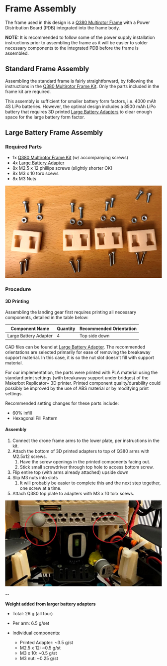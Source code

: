 # Frame Assembly

The frame used in this design is a [Q380 Multirotor Frame](https://www.aliexpress.com/item/32416043953.html)
with a Power Distribution Board (PDB) integrated into
the frame body.

**NOTE:** It is recommended to follow some of the power supply
installation instructions prior to assembling the frame
as it will be easier to solder necessary components to
the integrated PDB before the frame is assembled.

## Standard Frame Assembly

Assembling the standard frame is fairly straightforward,
by following the instructions in the [Q380 Multirotor Frame Kit](https://www.aliexpress.com/item/32416043953.html).
Only the parts included in the frame kit are required.

This assembly is sufficient for smaller battery form
factors, i.e. 4000 mAh 4S LiPo batteries.
However, the optimal design includes a 8500 mAh LiPo
battery that requires 3D printed [Large Battery Adapters](https://drive.google.com/drive/folders/1uap2Yj39mSSUyjF8RAOGZAhPu2N2kLyg?usp=sharing)
to clear enough space for the large battery form factor.

## Large Battery Frame Assembly


### Required Parts

  * 1x [Q380 Multirotor Frame Kit](https://www.aliexpress.com/item/32416043953.html) (w/ accompanying screws)
  * 4x [Large Battery Adapter](https://drive.google.com/drive/folders/1uap2Yj39mSSUyjF8RAOGZAhPu2N2kLyg?usp=sharing)
  * 8x M2.5 x 12 phillips screws (slightly shorter OK)
  * 8x M3 x 10 torx scews
  * 8x M3 Nuts

<kbd>
  <img src="../../img/assembly/large-battery-adpater-uninstalled.jpg">
</kbd>

### Procedure

#### 3D Printing

Assembling the landing gear first requires printing all necessary components, detailed in the table below:

| Component Name                | Quantity | Recommended Orientation |
| --------------                | -------- | ----------------------- |
| Large Battery Adapter         | 4        | Top side down           |

CAD files can be found at [Large Battery Adapter](https://drive.google.com/drive/folders/1uap2Yj39mSSUyjF8RAOGZAhPu2N2kLyg?usp=sharing).
The recommended orientations are selected primarily for
ease of removing the breakaway support material.
In this case, it is so the nut slot doesn't fill with support material.

For our implementation, the parts were printed with PLA material using
the standard print settings (with breakaway support under bridges) of
the Makerbot Replicator+ 3D printer. Printed component quality/durability
could possibly be improved by the use of ABS material or by modifying print settings.

Recommended setting changes for these parts include:

  * 60% infill
  * Hexagonal Fill Pattern

#### Assembly

  1. Connect the drone frame arms to the lower plate, per instructions in the kit.
  2. Attach the bottom of 3D printed adapters to top of Q380 arms with M2.5x12 screws.
     1. Have the screw openings in the printed components facing out.
     2. Stick small screwdriver through top hole to access bottom screw.
  3. Flip entire top (with arms already attached) upside down
  4. Slip M3 nuts into slots
     1. It will probably be easier to complete this and the next step together, one screw at a time.
  5. Attach Q380 top plate to adapters with  M3 x 10 torx scews.

<kbd>
  <img src="../../img/assembly/large-battery-adpater-installed.png">
</kbd>

--

**Weight added from larger battery adapters**

  * Total:		26 	g (all four)
  * Per arm:	6.5	g/set

  * Individual components:
    * Printed Adapter:	~3.5	g/st
    * M2.5 x 12:	~0.5	g/st
    * M3 x 10:	~0.5	g/st
    * M3 nut:		~0.25	g/st